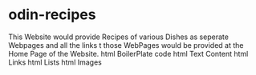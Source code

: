 # odin-recipes
This Website would provide Recipes of various Dishes as seperate Webpages and all the links t those WebPages would be provided at the Home Page of the Website.
html BoilerPlate code
html Text Content
html Links
html Lists
html Images